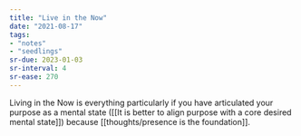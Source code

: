 ```yaml
---
title: "Live in the Now"
date: "2021-08-17"
tags:
- "notes"
- "seedlings"
sr-due: 2023-01-03
sr-interval: 4
sr-ease: 270
---
```


Living in the Now is everything particularly if you have articulated your purpose as a mental state ([[It is better to align purpose with a core desired mental state]]) because [[thoughts/presence is the foundation]].
